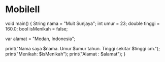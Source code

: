# MobileII
void main() {
  String nama = "Muit Sunjaya";
  int umur = 23;
  double tinggi = 160.0;
  bool isMenikah = false;

  var alamat = "Medan, Indonesia";

  print("Nama saya $nama. Umur $umur tahun. Tinggi sekitar $tinggi cm.");
  print("Menikah: $isMenikah");
  print("Alamat : $alamat");
} 
